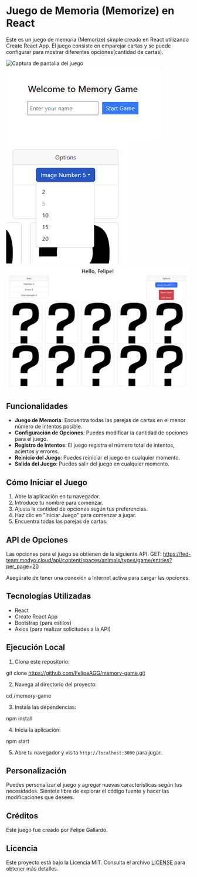 # Juego de Memoria (Memorize) en React

Este es un juego de memoria (Memorize) simple creado en React utilizando Create React App. El juego consiste en emparejar cartas y se puede configurar para mostrar diferentes opciones(cantidad de cartas).

![Captura de pantalla del juego](images/IOP.jpg)
![Captura de pantalla del juego](images/first.png)
![Captura de pantalla del juego](images/second.png)
![Captura de pantalla del juego](images/third.png)

## Funcionalidades

- **Juego de Memoria**: Encuentra todas las parejas de cartas en el menor número de intentos posible.
- **Configuración de Opciones**: Puedes modificar la cantidad de opciones para el juego.
- **Registro de Intentos**: El juego registra el número total de intentos, aciertos y errores.
- **Reinicio del Juego**: Puedes reiniciar el juego en cualquier momento.
- **Salida del Juego**: Puedes salir del juego en cualquier momento.

## Cómo Iniciar el Juego

1. Abre la aplicación en tu navegador.
2. Introduce tu nombre para comenzar.
3. Ajusta la cantidad de opciones según tus preferencias.
4. Haz clic en "Iniciar Juego" para comenzar a jugar.
5. Encuentra todas las parejas de cartas.

## API de Opciones

Las opciones para el juego se obtienen de la siguiente API:
GET: https://fed-team.modyo.cloud/api/content/spaces/animals/types/game/entries?per_page=20

Asegúrate de tener una conexión a Internet activa para cargar las opciones.

## Tecnologías Utilizadas

- React
- Create React App
- Bootstrap (para estilos)
- Axios (para realizar solicitudes a la API)

## Ejecución Local

1. Clona este repositorio:

git clone https://github.com/FelipeAGG/memory-game.git

2. Navega al directorio del proyecto:

cd /memory-game

3. Instala las dependencias:

npm install

4. Inicia la aplicación:

npm start

5. Abre tu navegador y visita `http://localhost:3000` para jugar.

## Personalización

Puedes personalizar el juego y agregar nuevas características según tus necesidades. Siéntete libre de explorar el código fuente y hacer las modificaciones que desees.

## Créditos

Este juego fue creado por Felipe Gallardo.

## Licencia

Este proyecto está bajo la Licencia MIT. Consulta el archivo [LICENSE](LICENSE) para obtener más detalles.
